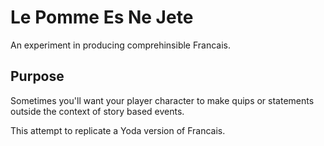 # Le Pomme Es Ne Jete
An experiment in producing comprehinsible Francais.

## Purpose
Sometimes you'll want your player character to make quips or statements outside the context of story based events.

This attempt to replicate a Yoda version of Francais.
